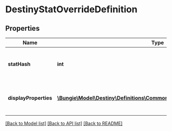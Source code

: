 # DestinyStatOverrideDefinition

## Properties
Name | Type | Description | Notes
------------ | ------------- | ------------- | -------------
**statHash** | **int** | The hash identifier of the stat whose display properties are being overridden. | [optional] 
**displayProperties** | [**\Bungie\Model\Destiny\Definitions\Common\DestinyDisplayPropertiesDefinition**](DestinyDisplayPropertiesDefinition.md) | The display properties to show instead of the base DestinyStatDefinition display properties. | [optional] 

[[Back to Model list]](../README.md#documentation-for-models) [[Back to API list]](../README.md#documentation-for-api-endpoints) [[Back to README]](../README.md)


